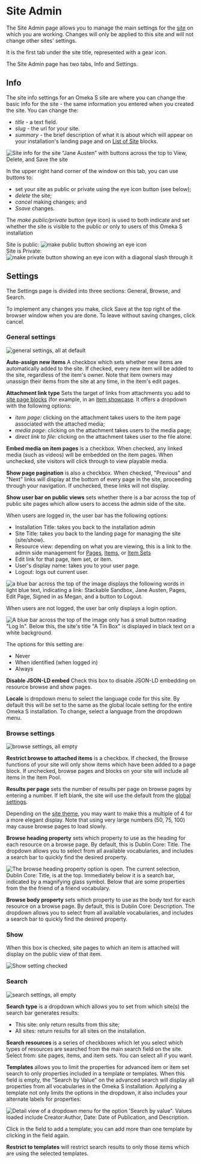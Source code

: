 # Site Admin

The Site Admin page allows you to manage the main settings for the [site](../sites/index.md) on which you are working. Changes will only be applied to this site and will not change other sites' settings. 

It is the first tab under the site title, represented with a gear icon. 

The Site Admin page has two tabs, Info and Settings.

## Info 
The site info settings for an Omeka S site are where you can change the basic info for the site - the same information you entered when you created the site. You can change the:

* *title* - a text field. 
* *slug* - the url for your site.
* *summary* - the brief description of what it is about which will appear on your installation's landing page and on [List of Site](../sites/site_pages/#page-blocks) blocks. 

![Site info for the site “Jane Austen” with buttons across the top to View, Delete, and Save the site](../sites/sitesfiles/sites_siteinfo.png)

In the upper right hand corner of the window on this tab, you can use buttons to:

- set your site as public or private using the eye icon button (see below);
- *delete* the site;
- *cancel* making changes; and
- *Ssave* changes.

The *make public/private* button (eye icon) is used to both indicate and set whether the site is visible to the public or only to users of this Omeka S installation 

Site is public: ![make public button showing an eye icon](../content/contentfiles/item_public.png)   
Site is Private: ![make private button showing an eye icon with a diagonal slash through it](../content/contentfiles/item_private.png)

## Settings
The Settings page is divided into three sections: General, Browse, and Search. 

To implement any changes you make, click Save at the top right of the browser window when you are done. To leave without saving changes, click cancel.

### General settings

![general settings, all at default](../sites/sitesfiles/sites_settingsgen.png)

**Auto-assign new items** A checkbox which sets whether new items are automatically added to the site. If checked, every new item will be added to the site, regardless of the item's owner. Note that item owners may unassign their items from the site at any time, in the item's edit pages.

**Attachment link type** Sets the target of links from attachments you add to [site page blocks](../sites/site_pages/#page-blocks) (for example, in an [item showcase](../sites/site_pages/#item-showcase). It offers a dropdown with the following options:

- *item page:* clicking on the attachment takes users to the item page associated with the attached media;
- *media page:* clicking on the attachment takes users to the media page; 
- *direct link to file:* clicking on the attachment takes user to the file alone. 

**Embed media on item pages** is a checkbox. When checked, any linked media (such as videos) will be embedded on the item pages. When unchecked, site visitors will click through to view playable media.

**Show page pagination** is also a checkbox. When checked, "Previous" and "Next" links will display at the bottom of every page in the site, proceeding through your navigation. If unchecked, these links will not display.

**Show user bar on public views** sets whether there is a bar across the top of public site pages which allow users to access the admin side of the site. 

When users are logged in, the user bar has the following options:

- Installation Title: takes you back to the installation admin
- Site Title: takes you back to the landing page for managing the site (site/show).
- Resource view: depending on what you are viewing, this is a link to the admin side management for [Pages](../site/site_pages), [Items](../content/items), or [Item Sets](../content/item-sets)
- Edit link for that page, item set, or item. 
- User's display name: takes you to your user page.
- Logout: logs out current user.

![a blue bar across the top of the image displays the following words in light blue text, indicating a link: Stackable Sandbox, Jane Austen, Pages, Edit Page, Signed in as Megan, and a button to Logout.](../sites/sitesfiles/sites_userbarin.png)

When users are not logged, the user bar only displays a login option.

![A blue bar across the top of the image only has a small button reading "Log In". Below this, the site's title "A Tin Box" is displayed in black text on a white background.](../sites/sitesfiles/sites_userbarout.png)

The options for this setting are:

- Never
- When identified (when logged in) 
- Always

**Disable JSON-LD embed** Check this box to disable JSON-LD embedding on resource browse and show pages.

**Locale** is dropdown menu to select the language code for this site. By default this will be set to the same as the global locale setting for the entire Omeka S installation. To change, select a language from the dropdown menu.

### Browse settings

![browse settings, all empty](../sites/sitesfiles/sites_settingsbrowse.png)

**Restrict browse to attached items** is a checkbox. If checked, the Browse functions of your site will only show items which have been added to a page block. If unchecked, browse pages and blocks on your site will include all items in the Item Pool.

**Results per page** sets the number of results per page on browse pages by entering a number. If left blank, the site will use the default from the [global settings](../admin/settings).

Depending on the [site theme](../sites/site_theme), you may want to make this a multiple of 4 for a more elegant display. Note that using very large numbers (50, 75, 100) may cause browse pages to load slowly.

**Browse heading property** sets which property to use as the heading for each resource on a browse page. By default, this is Dublin Core: Title. The dropdown allows you to select from all available vocabularies, and includes a search bar to quickly find the desired property.

![The browse heading property option is open. The current selection, Dublin Core: Title, is at the top. Immediately below it is a search bar, indicated by a magnifying glass symbol. Below that are some properties from the the friend of a friend vocabulary.](../sites/sitesfiles/sites_setbrowseprop.png)


**Browse body property** sets which property to use as the body text for each resource on a browse page. By default, this is Dublin Core: Description. The dropdown allows you to select from all available vocabularies, and includes a search bar to quickly find the desired property.

### Show
When this box is checked, site pages to which an item is attached will display on the public view of that item.

![Show setting checked](../sites/sitesfiles/sites_settingShow.png)

### Search 

![search settings, all empty](../sites/sitesfiles/sites_settingssearch.png)

**Search type** is a dropdown which allows you to set from which site(s) the search bar generates results: 

- This site: only return results from this site;
- All sites: return results for all sites on the installation. 

**Search resources** is a series of checkboxes which let you select which types of resources are searched from the main search field on the site. Select from: site pages, items, and item sets. You can select all if you want.

**Templates** allows you to limit the properties for advanced item or item set search to only properties included in a template or templates. When this field is empty, the "Search by Value" on the advanced search will display all properties from all vocabularies in the Omeka S installation. Applying a template not only limits the options in the dropdown, it also includes your alternate labels for properties: 

![Detail view of a dropdown menu for the option 'Search by value". Values loaded include Creator:Author, Date: Date of Publication, and Description.](../sites/sitesfiles/sites_settingtemp.png)

Click in the field to add a template; you can add more than one template by clicking in the field again.

**Restrict to templates** will restrict search results to only those items which are using the selected templates. 
